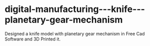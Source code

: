 # digital-manufacturing---knife---planetary-gear-mechanism
Designed a knife model with planetary gear mechanism in Free Cad Software and 3D Printed it.
